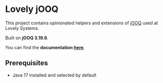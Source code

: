 # Lovely jOOQ

This project contains opinionated helpers and extensions of [jOOQ](https://github.com/jOOQ/jOOQ) used at Lovely Systems.

Built on **jOOQ 3.19.6**.

You can find the **documentation [here](https://lovelysystems.github.io/lovely-jooq/)**.

## Prerequisites

- Java 17 installed and selected by default
